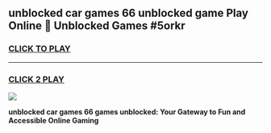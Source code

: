 
## unblocked car games 66 unblocked game Play Online 👋 Unblocked Games #5orkr
<h3>
<a href="https://premium.freeplayer.one?title=unblocked_car_games_66&ref=21F">CLICK TO PLAY</a></h3>
<hr>

<h3>
<a href="https://premium.freeplayer.one?title=unblocked_car_games_66&ref=21F">CLICK 2 PLAY</a>
  
</h3>

<a href="https://premium.freeplayer.one?title=unblocked_car_games_66&ref=21F/"><img src="https://clearcache.store/games.png"></a>


**unblocked car games 66 games unblocked: Your Gateway to Fun and Accessible Online Gaming**
